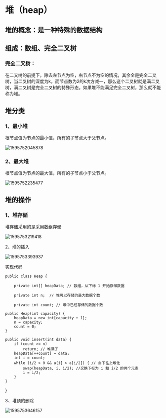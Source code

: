 # 堆（heap）

## 堆的概念：是一种特殊的数据结构

## 组成：数组、完全二叉树

### 完全二叉树：

在二叉树的前提下，除去左节点为空，右节点不为空的情况，其余全是完全二叉树，当二叉树的深度为k，而节点数为2的k次方减一，那么这个二叉树就是满二叉树，满二叉树是完全二叉树的特殊形态。如果堆不能满足完全二叉树，那么就不能称为堆。

## 堆分类

### 1、最小堆

根节点值为节点的最小值，所有的子节点大于父节点。

![1595752045878](C:\Users\93783\AppData\Local\Temp\1595752045878.png)

### 2、最大堆

根节点值为节点的最大值，所有的子节点小于父节点。

![1595752235477](C:\Users\93783\AppData\Local\Temp\1595752235477.png)

## 堆的操作

### 1、堆存储

堆存储采用的是采用数组存储

![1595753219418](C:\Users\93783\AppData\Local\Temp\1595753219418.png)

2、堆的插入

![1595753393937](C:\Users\93783\AppData\Local\Temp\1595753393937.png)

实现代码

    public class Heap {
    
        private int[] heapData; // 数组，从下标 1 开始存储数据
    
        private int n;  // 堆可以存储的最大数据个数
    
        private int count; // 堆中已经存储的数据个数
    
    public Heap(int capacity) {
        heapData = new int[capacity + 1];
        n = capacity;
        count = 0;
    }
    
    public void insert(int data) {
        if (count >= n) 
    	    return; // 堆满了
        heapData[++count] = data;
        int i = count;
        while (i/2 > 0 && a[i] > a[i/2]) { // 自下往上堆化
            swap(heapData, i, i/2); //交换下标为 i 和 i/2 的两个元素
            i = i/2;
        }
    }
}

3、堆顶的删除

![1595753646157](C:\Users\93783\AppData\Local\Temp\1595753646157.png)

